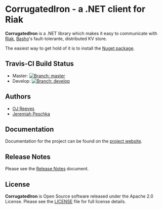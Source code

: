 CorrugatedIron - a .NET client for Riak
=======================================

**CorrugatedIron** is a .NET library which makes it easy to communicate with [Riak](http://riak.basho.com/), [Basho](http://www.basho.com/)'s fault-tolerante, distributed KV store.

The easiest way to get hold of it is to install the [Nuget package](http://www.nuget.org/Packages/CorrugatedIron/).

Travis-CI Build Status
----------------------

* Master: [![Branch: master](https://travis-ci.org/DistributedNonsense/CorrugatedIron.png?branch=master)](https://travis-ci.org/DistributedNonsense/CorrugatedIron)
* Develop: [![Branch: develop](https://travis-ci.org/DistributedNonsense/CorrugatedIron.png?branch=develop)](https://travis-ci.org/DistributedNonsense/CorrugatedIron)

Authors
-------

* [OJ Reeves](http://buffered.io)
* [Jeremiah Peschka](http://facility9.com/)

Documentation
-------------

Documentation for the project can be found on the [project website](http://corrugatediron.org/).

Release Notes
-------------

Please see the [Release Notes](RELEASE_NOTES.md) document.

License
-------

**CorrugatedIron** is Open Source software released under the Apache 2.0 License.
Please see the [LICENSE](http://corrugatediron.org/LICENSE.txt) file for full license details.

